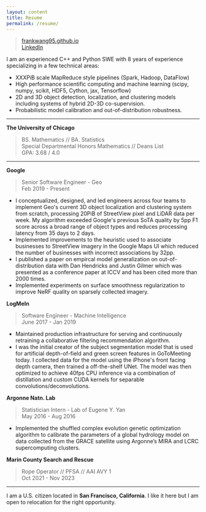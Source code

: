 ```yaml
---
layout: content
title: Resume
permalink: /resume/
---
```


> [frankwang95.github.io](https://frankwang95.github.io/)  
> [LinkedIn](https://www.linkedin.com/in/frank-wang-00706089/)

I am an experienced C++ and Python SWE with 8 years of experience specializing in a few technical areas:
* XXXPiB scale MapReduce style pipelines (Spark, Hadoop, DataFlow)
* High performance scientific computing and machine learning (scipy, numpy, scikit, HDF5, Cython, jax, Tensorflow)
* 2D and 3D object detection, localization, and clustering models including systems of hybrid 2D-3D co-supervision.
* Probabilistic model calibration and out-of-distribution robustness.

_________________

**The University of Chicago**
> BS. Mathematics // BA. Statistics  
> Special Departmental Honors Mathematics // Deans List  
> GPA: 3.68 / 4.0

_________________

**Google**

> Senior Software Engineer - Geo  
> Feb 2019 - Present

* I conceptualized, designed, and led engineers across four teams to implement Geo's current 3D object localization and clustering system from scratch, processing 20PiB of StreetView pixel and LiDAR data per week. My algorithm exceeded Google's previous SoTA quality by 5pp F1 score across a broad range of object types and reduces processing latency from 35 days to 2 days.
* Implemented improvements to the heuristic used to associate businesses to StreetView imagery in the Google Maps UI which reduced the number of businesses with incorrect associations by 32pp.
* I published a paper on empircal model generalization on out-of-distribution data with Dan Hendricks and Justin Gilmer which was presented as a conference paper at ICCV and has been cited more than 2000 times.
* Implemented experiments on surface smoothness regularization to improve NeRF quality on sparsely collected imagery.

**LogMeIn**

> Software Engineer - Machine Intelligence  
> June 2017 - Jan 2019

* Maintained production infrastructure for serving and continuously retraining a collaborative filtering recommendation algorithm.
* I was the initial creator of the subject segmentation model that is used for artificial depth-of-field and green screen features in GoToMeeting today. I collected data for the model using the iPhone's front facing depth camera, then trained a off-the-shelf UNet. The model was then optimized to achieve 40fps CPU inference via a combination of distillation and custom CUDA kernels for separable convolutions/deconvolutions.

**Argonne Natn. Lab**

> Statistician Intern - Lab of Eugene Y. Yan  
> May 2016 - Aug 2016

* Implemented the shuffled complex evolution genetic optimization algorithm to calibrate the parameters of a global hydrology model on data collected from the GRACE satellite using Argonne’s MIRA and LCRC supercomputing clusters.

**Marin County Search and Rescue**

> Rope Operator // PFSA // AAI AVY 1  
> Oct 2021 - Nov 2023

_________________

I am a U.S. citizen located in **San Francisco, California**. I like it here but I am open to relocation for the right opportunity.
